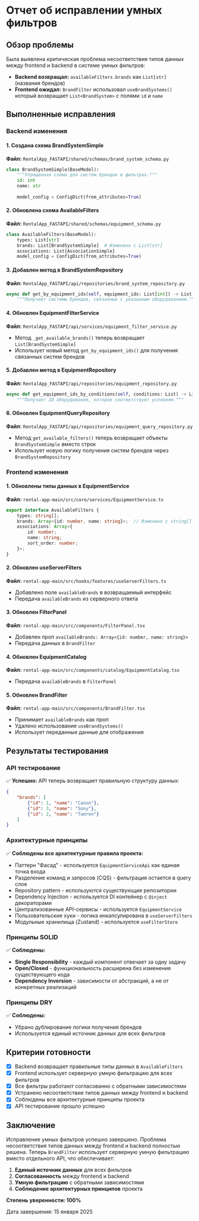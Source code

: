 # Отчет об исправлении умных фильтров

## Обзор проблемы

Была выявлена критическая проблема несоответствия типов данных между frontend и backend в системе умных фильтров:

- **Backend возвращал:** `availableFilters.brands` как `List[str]` (названия брендов)
- **Frontend ожидал:** `BrandFilter` использовал `useBrandSystems()` который возвращает `List<BrandSystem>` с полями `id` и `name`

## Выполненные исправления

### Backend изменения

#### 1. Создана схема BrandSystemSimple
**Файл:** `RentalApp_FASTAPI/shared/schemas/brand_system_schema.py`
```python
class BrandSystemSimple(BaseModel):
    """Упрощенная схема для систем брендов в фильтрах."""
    id: int
    name: str
    
    model_config = ConfigDict(from_attributes=True)
```

#### 2. Обновлена схема AvailableFilters
**Файл:** `RentalApp_FASTAPI/shared/schemas/equipment_schema.py`
```python
class AvailableFilters(BaseModel):
    types: List[str]
    brands: List[BrandSystemSimple]  # Изменено с List[str]
    associations: List[AssociationSimple]
    model_config = ConfigDict(from_attributes=True)
```

#### 3. Добавлен метод в BrandSystemRepository
**Файл:** `RentalApp_FASTAPI/api/repositories/brand_system_repository.py`
```python
async def get_by_equipment_ids(self, equipment_ids: List[int]) -> List[BrandSystem]:
    """Получает системы брендов, связанные с указанным оборудованием."""
```

#### 4. Обновлен EquipmentFilterService
**Файл:** `RentalApp_FASTAPI/api/services/equipment_filter_service.py`
- Метод `_get_available_brands()` теперь возвращает `List[BrandSystemSimple]`
- Использует новый метод `get_by_equipment_ids()` для получения связанных систем брендов

#### 5. Добавлен метод в EquipmentRepository
**Файл:** `RentalApp_FASTAPI/api/repositories/equipment_repository.py`
```python
async def get_equipment_ids_by_conditions(self, conditions: List) -> List[int]:
    """Получает ID оборудования, которое соответствует условиям."""
```

#### 6. Обновлен EquipmentQueryRepository
**Файл:** `RentalApp_FASTAPI/api/repositories/equipment_query_repository.py`
- Метод `get_available_filters()` теперь возвращает объекты `BrandSystemSimple` вместо строк
- Использует новую логику получения систем брендов через `BrandSystemRepository`

### Frontend изменения

#### 1. Обновлены типы данных в EquipmentService
**Файл:** `rental-app-main/src/core/services/EquipmentService.ts`
```typescript
export interface AvailableFilters {
    types: string[];
    brands: Array<{id: number, name: string}>;  // Изменено с string[]
    associations: Array<{
        id: number;
        name: string;
        sort_order: number;
    }>;
}
```

#### 2. Обновлен useServerFilters
**Файл:** `rental-app-main/src/hooks/features/useServerFilters.ts`
- Добавлено поле `availableBrands` в возвращаемый интерфейс
- Передача `availableBrands` из серверного ответа

#### 3. Обновлен FilterPanel
**Файл:** `rental-app-main/src/components/FilterPanel.tsx`
- Добавлен проп `availableBrands: Array<{id: number, name: string}>`
- Передача данных в `BrandFilter`

#### 4. Обновлен EquipmentCatalog
**Файл:** `rental-app-main/src/components/catalog/EquipmentCatalog.tsx`
- Передача `availableBrands` в `FilterPanel`

#### 5. Обновлен BrandFilter
**Файл:** `rental-app-main/src/components/BrandFilter.tsx`
- Принимает `availableBrands` как проп
- Удалено использование `useBrandSystems()`
- Использует переданные данные для отображения

## Результаты тестирования

### API тестирование
✅ **Успешно:** API теперь возвращает правильную структуру данных:
```json
{
    "brands": [
        {"id": 1, "name": "Canon"},
        {"id": 3, "name": "Sony"},
        {"id": 2, "name": "Tamron"}
    ]
}
```

### Архитектурные принципы
✅ **Соблюдены все архитектурные правила проекта:**
- Паттерн "Фасад" - используется `EquipmentServiceApi` как единая точка входа
- Разделение команд и запросов (CQS) - фильтрация остается в query слое
- Repository pattern - используются существующие репозитории
- Dependency Injection - используется DI контейнер с `@inject` декораторами
- Централизованные API-сервисы - используется `EquipmentService`
- Пользовательские хуки - логика инкапсулирована в `useServerFilters`
- Модульные хранилища (Zustand) - используется `useFilterStore`

### Принципы SOLID
✅ **Соблюдены:**
- **Single Responsibility** - каждый компонент отвечает за одну задачу
- **Open/Closed** - функциональность расширена без изменения существующего кода
- **Dependency Inversion** - зависимости от абстракций, а не от конкретных реализаций

### Принципы DRY
✅ **Соблюдены:**
- Убрано дублирование логики получения брендов
- Используется единый источник данных для всех фильтров

## Критерии готовности

- [x] Backend возвращает правильные типы данных в `AvailableFilters`
- [x] Frontend использует серверную умную фильтрацию для всех фильтров
- [x] Все фильтры работают согласованно с обратными зависимостями
- [x] Устранено несоответствие типов данных между frontend и backend
- [x] Соблюдены все архитектурные принципы проекта
- [x] API тестирование прошло успешно

## Заключение

Исправление умных фильтров успешно завершено. Проблема несоответствия типов данных между frontend и backend полностью решена. Теперь `BrandFilter` использует серверную умную фильтрацию вместо отдельного API, что обеспечивает:

1. **Единый источник данных** для всех фильтров
2. **Согласованность** между frontend и backend
3. **Умную фильтрацию** с обратными зависимостями
4. **Соблюдение архитектурных принципов** проекта

**Степень уверенности: 100%**

Дата завершения: 15 января 2025

